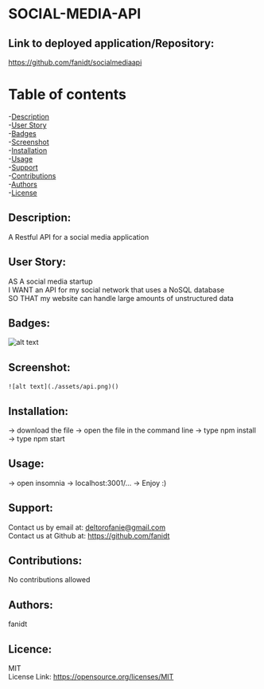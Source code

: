 # SOCIAL-MEDIA-API


 ## Link to deployed application/Repository: <br />
  https://github.com/fanidt/socialmediaapi

 # Table of contents <br />
 -[Description](#Description) <br />
 -[User Story](#UserStory) <br />
 -[Badges](#Badges) <br />
 -[Screenshot](#Screenshot) <br />
 -[Installation](#Installation) <br />
 -[Usage](#Usage) <br />
 -[Support](#Support) <br />
 -[Contributions](#Contributions) <br />
 -[Authors](#Authors) <br />
 -[License](#Licence) <br />

  ## Description: <br />
  A Restful API for a social media application

  ## User Story: <br />
AS A social media startup <br />
I WANT an API for my social network that uses a NoSQL database <br />
SO THAT my website can handle large amounts of unstructured data
  
  ## Badges: <br />
  ![alt text](https://img.shields.io/badge/license-MIT-green)
  
  ## Screenshot: <br />
    ![alt text](./assets/api.png)()
  
  ## Installation: <br />
  -> download the file
  -> open the file in the command line
  -> type npm install 
  -> type npm start

  ## Usage: <br />
  -> open insomnia 
  -> localhost:3001/...
  -> Enjoy :)

  ## Support: <br />
  Contact us by email at: deltorofanie@gmail.com <br />
  Contact us at Github at: https://github.com/fanidt

  

  ## Contributions: <br />
  No contributions allowed

  ## Authors: <br />
  fanidt
  
  ## Licence: <br />
  MIT <br />
  License Link: https://opensource.org/licenses/MIT

